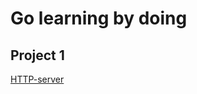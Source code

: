 # Go learning by doing

## Project 1

[HTTP-server](https://quii.gitbook.io/learn-go-with-tests/build-an-application/http-server)

